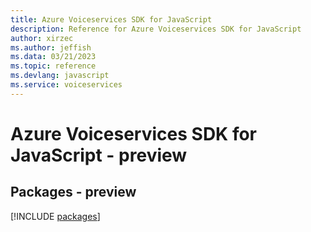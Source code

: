 ```yaml
---
title: Azure Voiceservices SDK for JavaScript
description: Reference for Azure Voiceservices SDK for JavaScript
author: xirzec
ms.author: jeffish
ms.data: 03/21/2023
ms.topic: reference
ms.devlang: javascript
ms.service: voiceservices
---
```

# Azure Voiceservices SDK for JavaScript - preview
## Packages - preview
[!INCLUDE [packages](voiceservices-index.md)]
